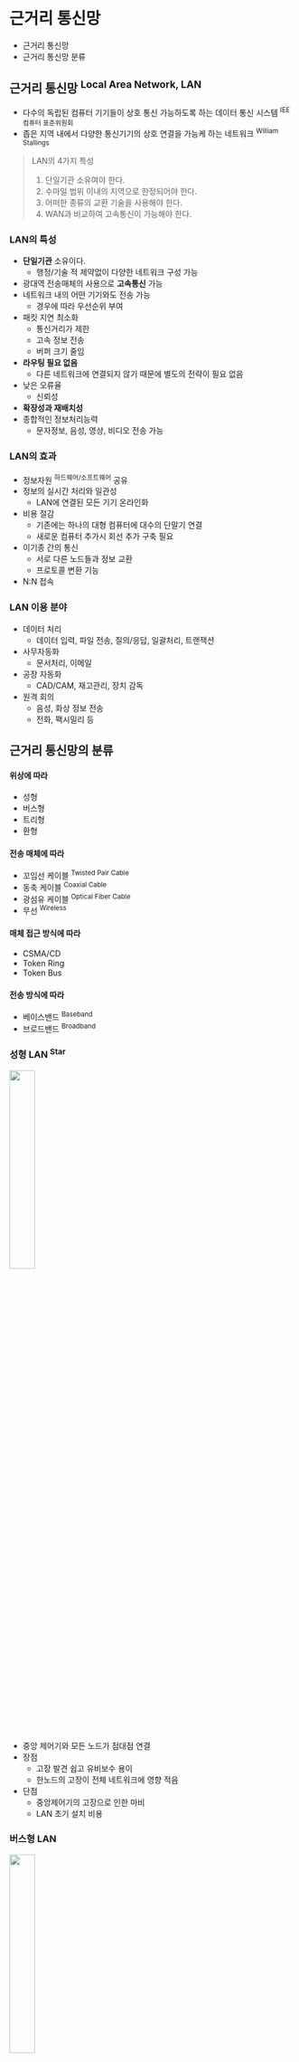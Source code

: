 # 근거리 통신망

- 근거리 통신망
- 근거리 통신망 분류

## 근거리 통신망 <sup>Local Area Network, LAN</sup>

- 다수의 독립된 컴퓨터 기기들이 상호 통신 가능하도록 하는 데이터 통신 시스템 <sup>IEE 컴퓨터 표준위원회</sup>
- 좁은 지역 내에서 다양한 통신기기의 상호 연결을 가능케 하는 네트워크 <sup>William Stallings</sup>

> LAN의 4가지 특성
> 1. 단일기관 소유여야 한다.
> 2. 수마일 범위 이내의 지역으로 한정되어야 한다.
> 3. 어떠한 종류의 교환 기술을 사용해야 한다.
> 4. WAN과 비교하여 고속통신이 가능해야 한다.

### LAN의 특성

- **단일기관** 소유이다.
    - 행정/기술 적 제약없이 다양한 네트워크 구성 가능
- 광대역 전송매체의 사용으로 **고속통신** 가능
- 네트워크 내의 어떤 기기와도 전송 가능
    - 경우에 따라 우선순위 부여
- 패킷 지연 최소화
    - 통신거리가 제한
    - 고속 정보 전송
    - 버퍼 크기 줄임
- **라우팅 필요 없음**
    - 다른 네트워크에 연결되지 않기 때문에 별도의 전략이 필요 없음
- 낮은 오류율
    - 신뢰성
- **확장성과 재배치성**
- 종합적인 정보처리능력
    - 문자정보, 음성, 영상, 비디오 전송 가능

### LAN의 효과

- 정보자원 <sup>하드웨어/소프트웨어</sup> 공유
- 정보의 실시간 처리와 일관성
    - LAN에 연결된 모든 기기 온라인화
- 비용 절감
    - 기존에는 하나의 대형 컴퓨터에 대수의 단말기 연결
    - 새로운 컴퓨터 추가시 회선 추가 구축 필요
- 이기종 간의 통신
    - 서로 다른 노드들과 정보 교환
    - 프로토콜 변환 기능
- N:N 접속

### LAN 이용 분야

- 데이터 처리
    - 데이터 입력, 파일 전송, 질의/응답, 일괄처리, 트랜잭션
- 사무자동화
    - 문서처리, 이메일
- 공장 자동화
    - CAD/CAM, 재고관리, 장치 감독
- 원격 회의
    - 음성, 화상 정보 전송
    - 전화, 팩시밀리 등

## 근거리 통신망의 분류

#### 위상에 따라

- 성형
- 버스형
- 트리형
- 환형

#### 전송 매체에 따라

- 꼬임선 케이블 <sup>Twisted Pair Cable</sup>
- 동축 케이블 <sup>Coaxial Cable</sup>
- 광섬유 케이블 <sup>Optical Fiber Cable</sup>
- 무선 <sup>Wireless</sup>

#### 매체 접근 방식에 따라

- CSMA/CD
- Token Ring
- Token Bus

#### 전송 방식에 따라

- 베이스밴드 <sup>Baseband</sup>
- 브로드밴드 <sup>Broadband</sup>

### 성형 LAN <sup>Star</sup>

<img src="img.png"  width="30%"/>

- 중앙 제어기와 모든 노드가 점대점 연결
- 장점
    - 고장 발견 쉽고 유비보수 용이
    - 한노드의 고장이 전체 네트워크에 영향 적음
- 단점
    - 중앙제어기의 고장으로 인한 마비
    - LAN 초기 설치 비용

### 버스형 LAN

<img src="img_1.png"  width="30%"/>

- 버스 케이블에 모든 노드가 접속
- 장점
    - LAN 설치가 쉽고 구축 비용 낮음
    - 노드의 고장이 다른 네트워크에 영향 적음
- 단점
    - 베이스밴드 전송방식을 사용할 경우,
    - 전송거리가 멀어지면 신호 세기가 급격히 약해짐
    - repeater 필요

### 환형 LAN <sup>Ring</sup>

<img src="img_2.png"  width="30%"/>

- 각 노드가 양쪽 노드와 점대점 연결
- 신호는 보통 한 방향으로만 전송
- 장점
    - 설치, 재구송 쉽고 구축 비용 낮음
- 단점
    - 노드 추가 시 선로 절단 필요
    - 통신 제어 복잡

### 트리형 LAN

- 계층형 구조
- 성형 LAN의 변형
- 장단점이 성형 LAN과 유사
- 성형 LAN에 비해
    - 여러 노드 연결 가능
    - 노드간 전송거리 증가

### 베이스밴드 LAN

- 디지털 신호 직접 전송
    - 최대 1km 마다 리피터 필요
- 하나의 고속 <sup>10Mbps ~</sup> 채널 사용
    - 양방향 전송 가능
    - 시분할 다중화 방식 사용
- 꼬임선 케이블 or 동축 케이블 사용

### 브로드밴드 LAN

- 디지털 신호를 아날로그 신호로 변조하여 전송
- 단방향 전송 방식
    - 송신채널, 수신채널 별도 필요
- 주파수 분할 다중화
    - RF <sup>Radio Frequency</sup> 모뎀 사용
- 동축 케이블 or 광섬유 사용

### CSMA/CD

- Carrier Sense Multiple Access with Collision Detection
- 여러 통신 주체들이 동시에 통신하여 발생하는 충돌을 막기위한 프로토콜
- Ethernet에서 사용

#### 동작 방식

1. 노드는 데이터를 전송하기 전에 다른 기기가 통신 회선을 사용 중인지 점검
2. 통신회선이 사용중이라면 임의의 시간만큼 기다린 후 다시 확인
3. 사용중이지 않는 것이 확인되면 데이터 전송
4. 데이터 전송 중 충돌이 발생하면 통신 회선에 연결된 모든 노드에 jam 신호를 전송하여 충돌 사실 전파
5. 충돌이 발생하면 임의의 시간만큼 기다린 후 다시 전송

### Token Ring

- 환형 형태의 LAN을 구성한 뒤 토큰을 가진 노드만이 데이터 전송을 하게하는 제어방식
- IBM의 Ring-LAN

<img src="img_4.png"  width="30%"/>

#### 동작 방식

1. A 노드가 자유 토큰의 상태를 '사용 중'으로 바꿈
2. A 노드가 목적지 C, 송신지 A로 기록한 뒤 데이터를 토큰에 실어 B에게 전송
3. B 는 A가 전송한 토큰의 목적지 확인 후 자기 것이 아니므로 이웃 C에게 전송
4. C는 자신의 것이므로 데이터를 수신
5. C는 토큰을 수신 완료 상태로 변경하고 이웃 D에게 전송
6. D는 자신의 것이 아니므로 이웃 A에게 전송
7. A는 자신이 보냈던 토큰이 C에게 전송되었음을 확인
8. A는 자유토큰에서 데이터 제거 후 이웃 B에게 전송

### Token Bus

- Ethernet + Token Ring
- 물리적 구성은 버스형
- 논리적 구성은 토큰링
- Data Point 사의 ARCNET

<img src="img_3.png"  width="30%"/>

